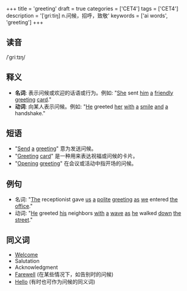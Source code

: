 +++
title = 'greeting'
draft = true
categories = ['CET4']
tags = ['CET4']
description = '[ˈgriːtiŋ] n.问候，招呼，致敬'
keywords = ['ai words', 'greeting']
+++

## 读音
/ˈɡriːtɪŋ/

## 释义
- **名词**: 表示问候或欢迎的话语或行为。例如: "[She](/zh/post/she/) sent [him](/zh/post/him/) [a](/zh/post/a/) [friendly](/zh/post/friendly/) [greeting](/zh/post/greeting/) [card](/zh/post/card/)."
- **动词**: 向某人表示问候。例如: "[He](/zh/post/he/) greeted [her](/zh/post/her/) [with](/zh/post/with/) [a](/zh/post/a/) [smile](/zh/post/smile/) [and](/zh/post/and/) [a](/zh/post/a/) handshake."

## 短语
- "[Send](/zh/post/send/) [a](/zh/post/a/) [greeting](/zh/post/greeting/)" 意为发送问候。
- "[Greeting](/zh/post/greeting/) [card](/zh/post/card/)" 是一种用来表达祝福或问候的卡片。
- "[Opening](/zh/post/opening/) [greeting](/zh/post/greeting/)" 在会议或活动中指开场的问候。

## 例句
- 名词: "[The](/zh/post/the/) receptionist gave [us](/zh/post/us/) [a](/zh/post/a/) [polite](/zh/post/polite/) [greeting](/zh/post/greeting/) [as](/zh/post/as/) [we](/zh/post/we/) entered [the](/zh/post/the/) [office](/zh/post/office/)."
- 动词: "[He](/zh/post/he/) greeted [his](/zh/post/his/) neighbors [with](/zh/post/with/) [a](/zh/post/a/) [wave](/zh/post/wave/) [as](/zh/post/as/) [he](/zh/post/he/) walked [down](/zh/post/down/) [the](/zh/post/the/) [street](/zh/post/street/)."

## 同义词
- [Welcome](/zh/post/welcome/)
- Salutation
- Acknowledgment
- [Farewell](/zh/post/farewell/) (在某些情况下，如告别时的问候)
- [Hello](/zh/post/hello/) (有时也可作为问候的同义词)
